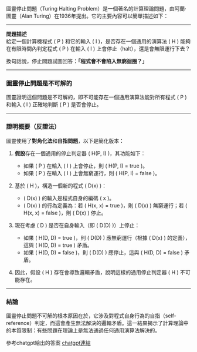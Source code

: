圖靈停止問題（Turing Halting Problem）是一個著名的計算理論問題，由阿蘭·圖靈（Alan Turing）在1936年提出。它的主要內容可以簡單描述如下：

---

**問題描述**  
給定一個計算機程式 \( P \) 和它的輸入 \( I \)，是否存在一個通用的演算法 \( H \) 能夠在有限時間內判定程式 \( P \) 在輸入 \( I \) 上會停止（halt），還是會無限運行下去？

換句話說，停止問題試圖回答：**「程式會不會陷入無窮迴圈？」**

---

### **圖靈停止問題是不可解的**
圖靈證明這個問題是不可解的，即不可能存在一個通用演算法能對所有程式 \( P \) 和輸入 \( I \) 正確地判斷 \( P \) 是否會停止。

---

### **證明概要（反證法）**
圖靈使用了**對角化法**和**自指問題**，以下是簡化版本：

1. **假設**存在一個通用的停止判定器 \( H(P, I) \)，其功能如下：
   - 如果 \( P \) 在輸入 \( I \) 上會停止，則 \( H(P, I) = true \)。
   - 如果 \( P \) 在輸入 \( I \) 上會無窮運行，則 \( H(P, I) = false \)。

2. 基於 \( H \)，構造一個新的程式 \( D(x) \)：
   - \( D(x) \) 的輸入是程式自身的編碼 \( x \)。
   - \( D(x) \) 的行為定義為：若 \( H(x, x) = true \)，則 \( D(x) \) 無窮運行；若 \( H(x, x) = false \)，則 \( D(x) \) 停止。

3. 現在考慮 \( D \) 是否在自身輸入（即 \( D(D) \)）上停止：
   - 如果 \( H(D, D) = true \)，則 \( D(D) \) 應無窮運行（根據 \( D(x) \) 的定義），這與 \( H(D, D) = true \) 矛盾。
   - 如果 \( H(D, D) = false \)，則 \( D(D) \) 應停止，這與 \( H(D, D) = false \) 矛盾。

4. 因此，假設 \( H \) 存在會導致邏輯矛盾，說明這樣的通用停止判定器 \( H \) 不可能存在。

---

### **結論**
圖靈停止問題不可解的根本原因在於，它涉及對程式自身行為的自指（self-reference）判定，而這會產生無法解決的邏輯矛盾。這一結果揭示了計算理論中的本質限制：有些問題在理論上是無法通過任何通用演算法解決的。

參考chatgpt給出的答案
[chatgpt連結](https://chatgpt.com/share/674e6cb5-2e38-8008-a7ba-95010f3d3809)